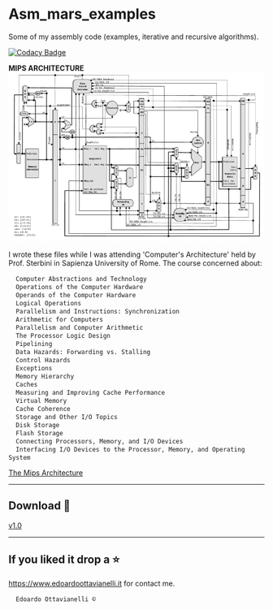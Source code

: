 # Asm_mars_examples
Some of my assembly code (examples, iterative and recursive algorithms).

[![Codacy Badge](https://api.codacy.com/project/badge/Grade/01b7f84f58384bad948b281f22f7b730)](https://www.codacy.com/manual/edoardottt/twitterBot?utm_source=github.com&amp;utm_medium=referral&amp;utm_content=edoardottt/twitterBot&amp;utm_campaign=Badge_Grade)

**MIPS ARCHITECTURE**
![cpuwithcompletepipeline](https://github.com/edoardottt/Asm_mars_examples/blob/master/resources/2020-02-10-101216_1366x768_scrot.png)

I wrote these files while I was attending 'Computer's Architecture' held by Prof. Sterbini in Sapienza University of Rome.
The course concerned about:

      Computer Abstractions and Technology
      Operations of the Computer Hardware
      Operands of the Computer Hardware
      Logical Operations
      Parallelism and Instructions: Synchronization
      Arithmetic for Computers
      Parallelism and Computer Arithmetic
      The Processor Logic Design
      Pipelining
      Data Hazards: Forwarding vs. Stalling
      Control Hazards
      Exceptions
      Memory Hierarchy
      Caches
      Measuring and Improving Cache Performance
      Virtual Memory
      Cache Coherence
      Storage and Other I/O Topics
      Disk Storage
      Flash Storage
      Connecting Processors, Memory, and I/O Devices
      Interfacing I/O Devices to the Processor, Memory, and Operating System

[The Mips Architecture](https://github.com/edoardottt/Asm_mars_examples/blob/master/resources/CPU-con-pipeline-completa.pdf)

-------------------------
Download :satellite:
-------------------------

[v1.0](https://github.com/edoardottt/Asm_mars_examples/releases/tag/v1.0)

--------------------------
If you liked it drop a :star:
--------------------------

https://www.edoardoottavianelli.it for contact me.


      Edoardo Ottavianelli ©

